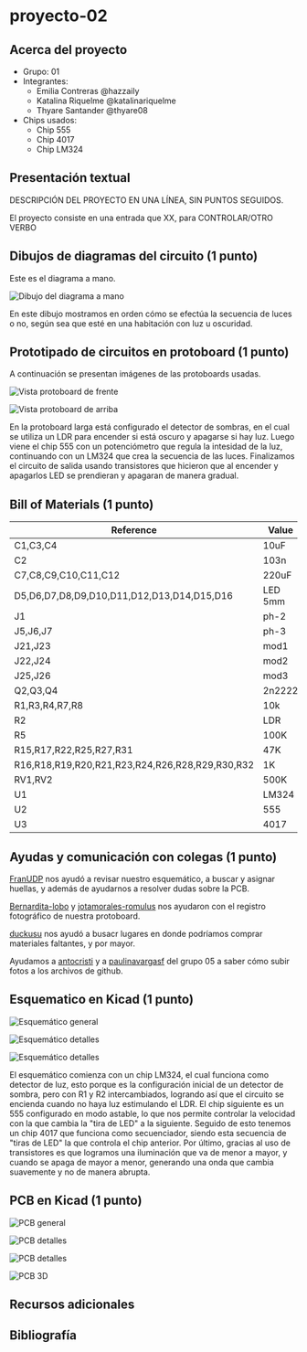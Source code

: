 # proyecto-02

## Acerca del proyecto

- Grupo: 01
- Integrantes:
  - Emilia Contreras @hazzaily
  - Katalina Riquelme @katalinariquelme
  - Thyare Santander @thyare08
- Chips usados:
  - Chip 555
  - Chip 4017
  - Chip LM324

## Presentación textual

DESCRIPCIÓN DEL PROYECTO EN UNA LÍNEA, SIN PUNTOS SEGUIDOS.

El proyecto consiste en una entrada que XX, para CONTROLAR/OTRO VERBO

## Dibujos de diagramas del circuito (1 punto)

Este es el diagrama a mano.

![Dibujo del diagrama a mano](./imagenes/diagrama-mano.jpeg)

En este  dibujo mostramos en orden cómo se efectúa la secuencia de luces o no, según sea que esté en una habitación con luz u oscuridad.

## Prototipado de circuitos en protoboard (1 punto)

A continuación se presentan imágenes de las protoboards usadas.

![Vista protoboard de frente](./imagenes/tme-grupo-01-registro-01.jpg)

![Vista protoboard de arriba](./imagenes/tme-grupo-01-registro-02.jpg)

En la protoboard larga está configurado el detector de sombras, en el cual se utiliza un LDR para encender si está oscuro y apagarse si hay luz. Luego viene el chip 555 con un potenciómetro que regula la intesidad de la luz, continuando con un LM324 que crea la secuencia de las luces. Finalizamos el circuito de salida usando transistores que hicieron que al encender y apagarlos LED se prendieran y apagaran de manera gradual.

## Bill of Materials (1 punto)

| Reference                                       | Value   | Qty |
|-------------------------------------------------|---------|-----|
| C1,C3,C4                                        | 10uF    | 3   |
| C2                                              | 103n    | 1   |
| C7,C8,C9,C10,C11,C12                            | 220uF   | 6   |
| D5,D6,D7,D8,D9,D10,D11,D12,D13,D14,D15,D16      | LED 5mm | 12  |
| J1                                              | ph-2    | 1   |
| J5,J6,J7                                        | ph-3    | 2   |
| J21,J23                                         | mod1    | 2   |
| J22,J24                                         | mod2    | 2   |
| J25,J26                                         | mod3    | 2   |
| Q2,Q3,Q4                                        | 2n2222  | 3   |
| R1,R3,R4,R7,R8                                  | 10k     | 5   |
| R2                                              | LDR     | 1   |
| R5                                              | 100K    | 1   |
| R15,R17,R22,R25,R27,R31                         | 47K     | 6   |
| R16,R18,R19,R20,R21,R23,R24,R26,R28,R29,R30,R32 | 1K      | 12  |
| RV1,RV2                                         | 500K    | 2   |
| U1                                              | LM324   | 1   |
| U2                                              | 555     | 1   |
| U3                                              | 4017    | 1   |

## Ayudas y comunicación con colegas (1 punto)

[FranUDP](https://github.com/FranUDP) nos ayudó a revisar nuestro esquemático, a buscar y asignar huellas, y además de ayudarnos a resolver dudas sobre la PCB.

[Bernardita-lobo](https://github.com/Bernardita-lobo) y [jotamorales-romulus](https://github.com/jotamorales-romulus) nos ayudaron con el registro fotográfico de nuestra protoboard.

[duckusu](https://github.com/duckusu) nos ayudó a busacr lugares en donde podríamos comprar materiales faltantes, y por mayor.

Ayudamos a [antocristi](https://github.com/antocristi) y a [paulinavargasf](https://github.com/paulinavargasf) del grupo 05 a saber cómo subir fotos a los archivos de github.

## Esquematico en Kicad (1 punto)

![Esquemático general](./imagenes/esquematico-general.jpg)

![Esquemático detalles](./imagenes/esquematico-detalle-01.jpg)

![Esquemático detalles](./imagenes/esquematico-detalle-02.jpg)

El esquemático comienza con un chip LM324, el cual funciona como detector de luz, esto porque es la configuración inicial de un detector de sombra, pero con R1 y R2 intercambiados, logrando así que el circuito se encienda cuando no haya luz estimulando el LDR. El chip siguiente es un 555 configurado en modo astable, lo que nos permite controlar la velocidad con la que cambia la "tira de LED" a la siguiente. Seguido de esto tenemos un chip 4017 que funciona como secuenciador, siendo esta secuencia de "tiras de LED" la que controla el chip anterior. Por último, gracias al uso de transistores es que logramos una iluminación que va de menor a mayor, y cuando se apaga de mayor a menor, generando una onda que cambia suavemente y no de manera abrupta.

## PCB en Kicad (1 punto)

![PCB general](./imagenes/pcb-general.png)

![PCB detalles](./imagenes/pcb-detalle-01.png)

![PCB detalles](./imagenes/pcb-detalle-02.png)

![PCB 3D](./imagenes/pcb-3d.png)

## Recursos adicionales

## Bibliografía
